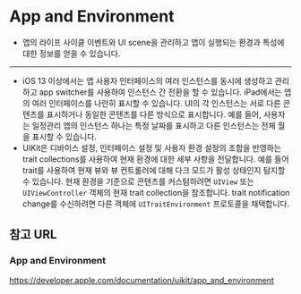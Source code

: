 # App and Environment

- 앱의 라이프 사이클 이벤트와 UI scene을 관리하고 앱이 실행되는 환경과 특성에 대한 정보를 얻을 수 있습니다.

---

- iOS 13 이상에서는 앱 사용자 인터페이스의 여러 인스턴스를 동시에 생성하고 관리하고 app switcher를 사용하여 인스턴스 간 전환을 할 수 있습니다. iPad에서는 앱의 여러 인터페이스를 나란히 표시할 수 있습니다. UI의 각 인스턴스는 서로 다른 콘텐츠를 표시하거나 동일한 콘텐츠를 다른 방식으로 표시합니다. 예를 들어, 사용자는 일정관리 앱의 인스턴스 하나는 특정 날짜를 표시하고 다른 인스턴스는 전체 월을 표시할 수 있습니다.
- UIKit은 디바이스 설정, 인터페이스 설정 및 사용자 환경 설정의 조합을 반영하는 trait collections를 사용하여 현재 환경에 대한 세부 사항을 전달합니다. 예를 들어 trait를 사용하여 현재 뷰와 뷰 컨트롤러에 대해 다크 모드가 활성 상태인지 탐지할 수 있습니다. 현재 환경을 기준으로 콘텐츠를 커스텀하려면 `UIView` 또는 `UIViewController` 객체의 현재 trait collection을 참조합니다. trait notification change를 수신하려면 다른 객체에 `UITraitEnvironment` 프로토콜을 채택합니다.

## 참고 URL

### App and Environment
https://developer.apple.com/documentation/uikit/app_and_environment
